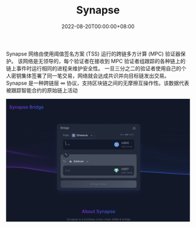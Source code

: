 ﻿---
title: "Synapse"
description: "Synapse 是一种跨链层 ∞ 协议，支持区块链之间的无摩擦互操作性。"
date: 2022-08-20T00:00:00+08:00
lastmod: 2022-08-20T00:00:00+08:00
draft: false
authors: ["boogArno"]
featuredImage: "synapse.png"
tags: ["DeFi","Synapse"]
categories: ["nfts"]
nfts: ["DeFi"]
blockchain: ""
website: "https://dappradar.com/"
twitter: "https://twitter.com/SynapseProtocol"
discord: "https://discord.com/invite/synapseprotocol"
telegram: ""
github: ""
youtube: ""
twitch: ""
facebook: ""
instagram: ""
reddit: ""
medium: ""
steam: ""
gitbook: ""
googleplay: ""
appstore: ""
status: "Live"
weight: 
lightgallery: true
toc: true
pinned: false
recommend: false
recommend1: false
---
Synapse 网络由使用阈值签名方案 (TSS) 运行的跨链多方计算 (MPC) 验证器保护。 该网络是无领导的，每个验证者在接收到 MPC 验证者组跟踪的各种链上的链上事件时运行相同的进程来维护安全性。 一旦三分之二的验证者使用自己的个人密钥集体签署了同一笔交易，网络就会达成共识并向目标链发出交易。Synapse 是一种跨链层 ∞ 协议，支持区块链之间的无摩擦互操作性。该数据代表被跟踪智能合约的原始链上活动

![synapse-dapp-defi-ethereum-image1_64881932a2468e859b57a6ca9c4c11a3](synapse-dapp-defi-ethereum-image1_64881932a2468e859b57a6ca9c4c11a3.png)